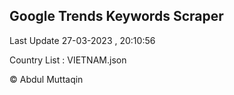 

## Google Trends Keywords Scraper 
 
Last Update 27-03-2023 , 20:10:56

Country List :
VIETNAM.json



© Abdul Muttaqin 
